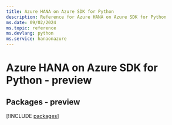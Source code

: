 ```yaml
---
title: Azure HANA on Azure SDK for Python
description: Reference for Azure HANA on Azure SDK for Python
ms.date: 09/02/2024
ms.topic: reference
ms.devlang: python
ms.service: hanaonazure
---
```

# Azure HANA on Azure SDK for Python - preview
## Packages - preview
[!INCLUDE [packages](hana-on-azure-index.md)]